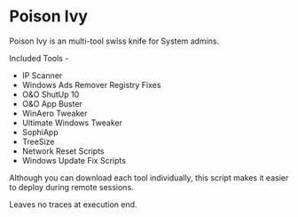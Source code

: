 # Poison Ivy

Poison Ivy is an multi-tool swiss knife for System admins.

Included Tools -

- IP Scanner
- Windows Ads Remover Registry Fixes
- O&O ShutUp 10
- O&O App Buster
- WinAero Tweaker
- Ultimate Windows Tweaker
- SophiApp
- TreeSize
- Network Reset Scripts
- Windows Update Fix Scripts

Although you can download each tool individually,
this script makes it easier to deploy during remote sessions.

Leaves no traces at execution end.
